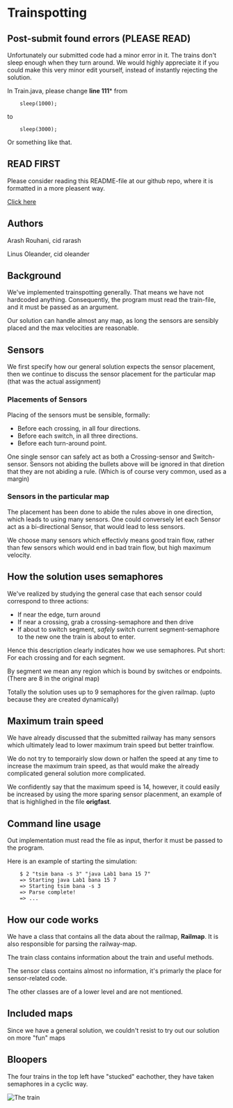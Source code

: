 # Trainspotting

## Post-submit found errors (PLEASE READ)

Unfortunately our submitted code had a minor error in it. The trains don't sleep
enough when they turn around. We would highly appreciate it if you could
make this very minor edit yourself, instead of instantly rejecting the solution.

In Train.java, please change **line 111*** from

		sleep(1000);

to 

		sleep(3000);

Or something like that.

## READ FIRST

Please consider reading this README-file at our github repo, where it is
formatted in a more pleasent way.

[Click here](https://github.com/oleander/Trainspotting) 

## Authors

Arash Rouhani, cid rarash

Linus Oleander, cid oleander

## Background

We've implemented trainspotting generally. That means we have not hardcoded anything.
Consequently, the program must read the train-file, and it must be passed as an argument.

Our solution can handle almost any map, as long the sensors are sensibly placed and the
max velocities are reasonable.

## Sensors

We first specify how our general solution expects the sensor placement, then we
continue to discuss the sensor placement for the particular map (that was the actual assignment)

### Placements of Sensors

Placing of the sensors must be sensible, formally:

- Before each crossing, in all four directions.
- Before each switch, in all three directions.
- Before each turn-around point.

One single sensor can safely act as both a Crossing-sensor and Switch-sensor.
Sensors not abiding the bullets above will be ignored in that diretion that
they are not abiding a rule. (Which is of course very common, used as a margin)

### Sensors in the particular map

The placement has been done to abide the rules above in one direction, which leads to using many sensors. 
One could conversely let each Sensor act as a bi-directional Sensor, that would lead to less sensors.

We choose many sensors which effectivly means good train flow, rather than few
sensors which would end in bad train flow, but high maximum velocity.

## How the solution uses semaphores

We've realized by studying the general case that each sensor could correspond
to three actions:

- If near the edge, turn around
- If near a crossing, grab a crossing-semaphore and then drive
- If about to switch segment, *safely* switch current segment-semaphore to the new one the train is about to enter.

Hence this description clearly indicates how we use semaphores. Put short: For each crossing and for each segment.

By segment we mean any region which is bound by switches or endpoints. (There are 8 in the original map)

Totally the solution uses up to 9 semaphores for the given railmap. (upto because they are created dynamically)

## Maximum train speed

We have already discussed that the submitted railway has many sensors which ultimately lead to lower maximum train speed
but better trainflow.

We do not try to temporairly slow down or halfen the speed at any time to increase the maximum train speed, as that would
make the already complicated general solution more complicated.

We confidently say that the maximum speed is 14, however, it could easily be increased by using the more sparing
sensor placenment, an example of that is highlighed in the file **origfast**.

## Command line usage

Out implementation must read the file as input, therfor it must be passed to the program.

Here is an example of starting the simulation: 

		$ 2 "tsim bana -s 3" "java Lab1 bana 15 7"
		=> Starting java Lab1 bana 15 7
		=> Starting tsim bana -s 3
		=> Parse complete!
		=> ...

## How our code works

We have a class that contains all the data about the railmap, **Railmap**.
It is also responsible for parsing the railway-map.

The train class contains information about the train and useful methods.

The sensor class contains almost no information, it's primarly the place for
sensor-related code.

The other classes are of a lower level and are not mentioned.

## Included maps

Since we have a general solution, we couldn't resist to try out our solution
on more "fun" maps


## Bloopers

The four trains in the top left have "stucked" eachother, they have
taken semaphores in a cyclic way.

![The train](https://github.com/oleander/Trainspotting/raw/master/Screenshot-tsim.png)



